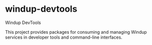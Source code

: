 # windup-devtools
Windup DevTools

This project provides packages for consuming and managing Windup services in developer tools and command-line interfaces.
